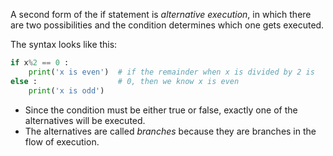 A second form of the if statement is *alternative execution*, in which there are two possibilities and the condition determines which one gets executed.

The syntax looks like this:
```python
if x%2 == 0 :  
    print('x is even')  # if the remainder when x is divided by 2 is 
else :                  # 0, then we know x is even
    print('x is odd')
```
- Since the condition must be either true or false, exactly one of the alternatives will be executed.
- The alternatives are called *branches* because they are branches in the flow of execution.